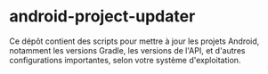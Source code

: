 # android-project-updater
 Ce dépôt contient des scripts pour mettre à jour les projets Android, notamment les versions Gradle, les versions de l'API, et d'autres configurations importantes, selon votre système d'exploitation.
